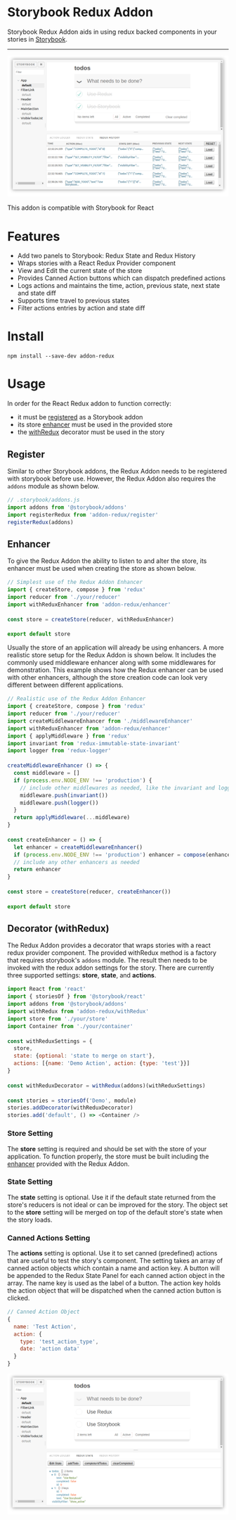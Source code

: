 # Storybook Redux Addon

Storybook Redux Addon aids in using redux backed components in your stories in [Storybook](https://storybook.js.org).

---

![Contribution guidelines for this project](docs/addon-redux-history-panel.png?v=1)

This addon is compatible with Storybook for React

# Features

- Add two panels to Storybook: Redux State and Redux History
- Wraps stories with a React Redux Provider component
- View and Edit the current state of the store
- Provides Canned Action buttons which can dispatch predefined actions
- Logs actions and maintains the time, action, previous state, next state and state diff
- Supports time travel to previous states
- Filter actions entries by action and state diff

# Install

```
npm install --save-dev addon-redux
```

# Usage

In order for the React Redux addon to function correctly:
- it must be [registered](#register) as a Storybook addon
- its store [enhancer](#enhancer) must be used in the provided store
- the [withRedux](#decorator-withredux) decorator must be used in the story

## Register

Similar to other Storybook addons, the Redux Addon needs to be registered with storybook before use.
However, the Redux Addon also requires the `addons` module as shown below.

```js
// .storybook/addons.js
import addons from '@storybook/addons'
import registerRedux from 'addon-redux/register'
registerRedux(addons)
```

## Enhancer

To give the Redux Addon the ability to listen to and alter the store, its enhancer must be used when creating the store as shown below.

```js
// Simplest use of the Redux Addon Enhancer
import { createStore, compose } from 'redux'
import reducer from './your/reducer'
import withReduxEnhancer from 'addon-redux/enhancer'

const store = createStore(reducer, withReduxEnhancer)

export default store
```

Usually the store of an application will already be using enhancers. A more realistic store setup for the Redux Addon is shown below.
It includes the commonly used middleware enhancer along with some middlewares for demonstration.
This example shows how the Redux enhancer can be used with other enhancers, although the store creation code can look very different between different applications.

```js
// Realistic use of the Redux Addon Enhancer
import { createStore, compose } from 'redux'
import reducer from './your/reducer'
import createMiddlewareEnhancer from './middlewareEnhancer'
import withReduxEnhancer from 'addon-redux/enhancer'
import { applyMiddleware } from 'redux'
import invariant from 'redux-immutable-state-invariant'
import logger from 'redux-logger'

createMiddlewareEnhancer () => {
  const middleware = []
  if (process.env.NODE_ENV !== 'production') {
    // include other middlewares as needed, like the invariant and logger middlewares
    middleware.push(invariant())
    middleware.push(logger())
  }
  return applyMiddleware(...middleware)
}

const createEnhancer = () => {
  let enhancer = createMiddlewareEnhancer()
  if (process.env.NODE_ENV !== 'production') enhancer = compose(enhancer, withReduxEnhancer)
  // include any other enhancers as needed
  return enhancer
}

const store = createStore(reducer, createEnhancer())

export default store
```

## Decorator (withRedux)

The Redux Addon provides a decorator that wraps stories with a react redux provider component.
The provided withRedux method is a factory that requires storybook's `addons` module.
The result then needs to be invoked with the redux addon settings for the story.
There are currently three supported settings: __store__, __state__, and __actions__.

```js
import React from 'react'
import { storiesOf } from '@storybook/react'
import addons from '@storybook/addons'
import withRedux from 'addon-redux/withRedux'
import store from './your/store'
import Container from './your/container'

const withReduxSettings = {
  store,
  state: {optional: 'state to merge on start'},
  actions: [{name: 'Demo Action', action: {type: 'test'}}]
}

const withReduxDecorator = withRedux(addons)(withReduxSettings)

const stories = storiesOf('Demo', module)
stories.addDecorator(withReduxDecorator)
stories.add('default', () => <Container />
```

### Store Setting
The __store__ setting is required and should be set with the store of your application.
To function properly, the store must be built including the [enhancer](#enhancer) provided with the Redux Addon.

### State Setting
The __state__ setting is optional. Use it if the default state returned from the store's reducers is not ideal or can be improved for the story.
The object set to the __store__ setting will be merged on top of the default store's state when the story loads.

### Canned Actions Setting
The __actions__ setting is optional. Use it to set canned (predefined) actions that are useful to test the story's component.
The setting takes an array of canned action objects which contain a name and action key.
A button will be appended to the Redux State Panel for each canned action object in the array.
The name key is used as the label of a button.
The action key holds the action object that will be dispatched when the canned action button is clicked.

```js
// Canned Action Object
{
  name: 'Test Action',
  action: {
    type: 'test_action_type',
    date: 'action data'
  }
}

```

![Contribution guidelines for this project](docs/addon-redux-state-panel.png?v=1)